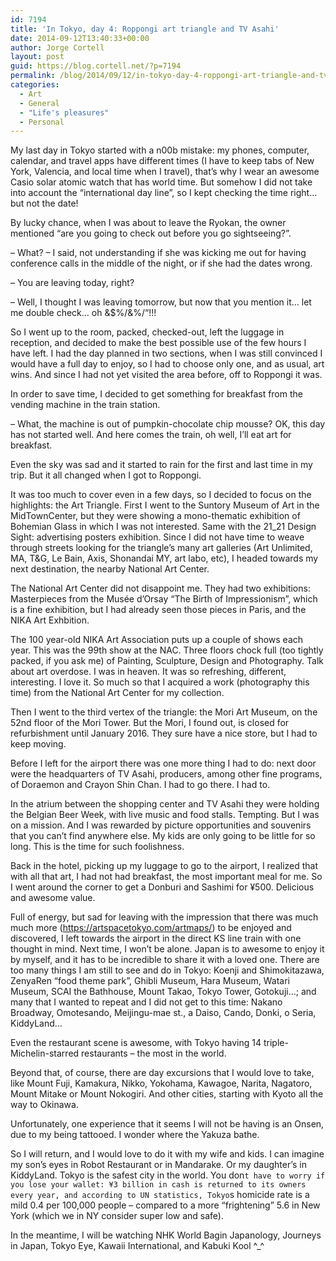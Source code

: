 ```yaml
---
id: 7194
title: 'In Tokyo, day 4: Roppongi art triangle and TV Asahi'
date: 2014-09-12T13:40:33+00:00
author: Jorge Cortell
layout: post
guid: https://blog.cortell.net/?p=7194
permalink: /blog/2014/09/12/in-tokyo-day-4-roppongi-art-triangle-and-tv-asahi/
categories:
  - Art
  - General
  - "Life's pleasures"
  - Personal
---
```

My last day in Tokyo started with a n00b mistake: my phones, computer, calendar, and travel apps have different times (I have to keep tabs of New York, Valencia, and local time when I travel), that’s why I wear an awesome Casio solar atomic watch that has world time. But somehow I did not take into account the “international day line”, so I kept checking the time right… but not the date! 

By lucky chance, when I was about to leave the Ryokan, the owner mentioned “are you going to check out before you go sightseeing?”.
  
– What? – I said, not understanding if she was kicking me out for having conference calls in the middle of the night, or if she had the dates wrong.
  
– You are leaving today, right?
  
– Well, I thought I was leaving tomorrow, but now that you mention it… let me double check… oh &$%/&%/“!!! 

So I went up to the room, packed, checked-out, left the luggage in reception, and decided to make the best possible use of the few hours I have left. I had the day planned in two sections, when I was still convinced I would have a full day to enjoy, so I had to choose only one, and as usual, art wins. And since I had not yet visited the area before, off to Roppongi it was.

In order to save time, I decided to get something for breakfast from the vending machine in the train station.
  
– What, the machine is out of pumpkin-chocolate chip mousse? OK, this day has not started well. And here comes the train, oh well, I’ll eat art for breakfast.

Even the sky was sad and it started to rain for the first and last time in my trip. But it all changed when I got to Roppongi.

It was too much to cover even in a few days, so I decided to focus on the highlights: the Art Triangle. First I went to the Suntory Museum of Art in the MidTownCenter, but they were showing a mono-thematic exhibition of Bohemian Glass in which I was not interested. Same with the 21_21 Design Sight: advertising posters exhibition. Since I did not have time to weave through streets looking for the triangle’s many art galleries (Art Unlimited, MA, T&G, Le Bain, Axis, Shonandai MY, art labo, etc), I headed towards my next destination, the nearby National Art Center. 

The National Art Center did not disappoint me. They had two exhibitions: Masterpieces from the Musée d’Orsay “The Birth of Impressionism”, which is a fine exhibition, but I had already seen those pieces in Paris, and the NIKA Art Exhbition.

The 100 year-old NIKA Art Association puts up a couple of shows each year. This was the 99th show at the NAC. Three floors chock full (too tightly packed, if you ask me) of Painting, Sculpture, Design and Photography. Talk about art overdose. I was in heaven. It was so refreshing, different, interesting. I love it. So much so that I acquired a work (photography this time) from the National Art Center for my collection.

Then I went to the third vertex of the triangle: the Mori Art Museum, on the 52nd floor of the Mori Tower. But the Mori, I found out, is closed for refurbishment until January 2016. They sure have a nice store, but I had to keep moving.

Before I left for the airport there was one more thing I had to do: next door were the headquarters of TV Asahi, producers, among other fine programs, of Doraemon and Crayon Shin Chan. I had to go there. I had to.

In the atrium between the shopping center and TV Asahi they were holding the Belgian Beer Week, with live music and food stalls. Tempting. But I was on a mission. And I was rewarded by picture opportunities and souvenirs that you can’t find anywhere else. My kids are only going to be little for so long. This is the time for such foolishness. 

Back in the hotel, picking up my luggage to go to the airport, I realized that with all that art, I had not had breakfast, the most important meal for me. So I went around the corner to get a Donburi and Sashimi for ¥500. Delicious and awesome value.

Full of energy, but sad for leaving with the impression that there was much much more (https://artspacetokyo.com/artmaps/) to be enjoyed and discovered, I left towards the airport in the direct KS line train with one thought in mind. Next time, I won’t be alone. Japan is to awesome to enjoy it by myself, and it has to be incredible to share it with a loved one. There are too many things I am still to see and do in Tokyo: Koenji and Shimokitazawa, ZenyaRen “food theme park”, Ghibli Museum, Hara Museum, Watari Museum, SCAI the Bathhouse, Mount Takao, Tokyo Tower, Gotokuji…; and many that I wanted to repeat and I did not get to this time: Nakano Broadway, Omotesando, Meijingu-mae st., a Daiso, Cando, Donki, o Seria, KiddyLand…

Even the restaurant scene is awesome, with Tokyo having 14 triple-Michelin-starred restaurants – the most in the world.

Beyond that, of course, there are day excursions that I would love to take, like Mount Fuji, Kamakura, Nikko, Yokohama, Kawagoe, Narita, Nagatoro, Mount Mitake or Mount Nokogiri. And other cities, starting with Kyoto all the way to Okinawa.

Unfortunately, one experience that it seems I will not be having is an Onsen, due to my being tattooed. I wonder where the Yakuza bathe.

So I will return, and I would love to do it with my wife and kids. I can imagine my son’s eyes in Robot Restaurant or in Mandarake. Or my daughter’s in KiddyLand. Tokyo is the safest city in the world. You don`t have to worry if you lose your wallet: ¥3 billion in cash is returned to its owners every year, and according to UN statistics, Tokyo`s homicide rate is a mild 0.4 per 100,000 people – compared to a more “frightening” 5.6 in New York (which we in NY consider super low and safe).

In the meantime, I will be watching NHK World Bagin Japanology, Journeys in Japan, Tokyo Eye, Kawaii International, and Kabuki Kool ^_^